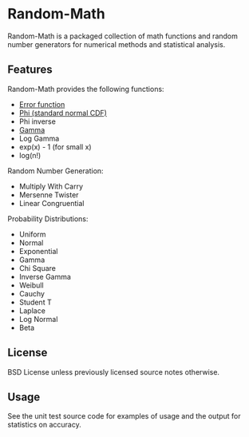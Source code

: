 Random-Math
============

Random-Math is a packaged collection of math functions and random number generators for numerical
methods and statistical analysis.

Features
--------

Random-Math provides the following functions:

- [Error function](http://en.wikipedia.org/wiki/Error_function)
- [Phi (standard normal CDF)](http://en.wikipedia.org/wiki/Cumulative_distribution_function)
- Phi inverse
- [Gamma](http://en.wikipedia.org/wiki/Gamma_function)
- Log Gamma
- exp(x) - 1 (for small x)
- log(n!)

Random Number Generation:

- Multiply With Carry
- Mersenne Twister
- Linear Congruential

Probability Distributions:

- Uniform
- Normal
- Exponential
- Gamma
- Chi Square
- Inverse Gamma
- Weibull
- Cauchy
- Student T
- Laplace
- Log Normal
- Beta

License
-------

BSD License unless previously licensed source notes otherwise.

Usage
-----

See the unit test source code for examples of usage and the output for statistics on accuracy.
